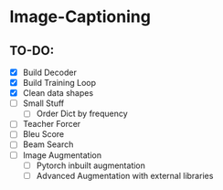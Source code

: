 # Image-Captioning

## TO-DO: 
- [x] Build Decoder
- [x] Build Training Loop
- [x] Clean data shapes
- [ ] Small Stuff
  - [ ] Order Dict by frequency
- [ ] Teacher Forcer
- [ ] Bleu Score
- [ ] Beam Search
- [ ] Image Augmentation
  - [ ] Pytorch inbuilt augmentation
  - [ ] Advanced Augmentation with external libraries